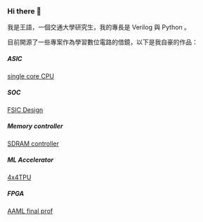 ### Hi there 👋

我是王語，一個交通大學研究生，我的專長是 Verilog 與 Python 。

目前開源了一些專案作為學習數位電路的借鏡，以下是我自豪的作品：

##### ASIC 
[single core CPU](https://github.com/kevin861222/NYCU-ICLAB-2024-Spring/tree/main/Mycode/Final_Project)

##### SOC
[FSIC Design](https://github.com/kevin861222/112_SOC_final_project)

##### Memory controller
[SDRAM controller](https://github.com/kevin861222/SOC-Lab-D-SDRAM)

##### ML Accelerator
[4x4TPU](https://github.com/kevin861222/general-purpose-4x4-TPU)

##### FPGA 
[AAML final prof](https://github.com/kevin861222/AAML-final-project)

<!--
**kevin861222/kevin861222** is a ✨ _special_ ✨ repository because its `README.md` (this file) appears on your GitHub profile.


- 🔭 I’m currently working on ...
- 🌱 I’m currently learning 
- 👯 I’m looking to collaborate on ...
- 🤔 I’m looking for help with ...
- 💬 Ask me about ...
- 📫 How to reach me: ...
- 😄 Pronouns: ...
- ⚡ Fun fact: ...
-->
